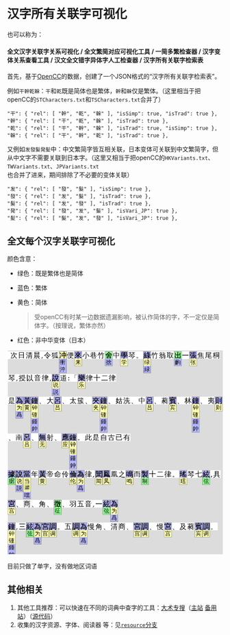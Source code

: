 # 汉字所有关联字可视化

也可以称为：

#### 全文汉字关联字关系可视化 / 全文繁简对应可视化工具 / 一简多繁检查器 / 汉字变体关系查看工具 /  汉文全文错字异体字人工检查器 / 汉字所有关联字检索表

首先，基于[OpenCC](https://github.com/BYVoid/OpenCC)的数据，创建了一个JSON格式的“汉字所有关联字检索表”。

例如`干幹乾榦`：`干`和`乾`既是简体也是繁体，`幹`和`榦`仅是繁体。（这里相当于把openCC的`STCharacters.txt`和`TSCharacters.txt`合并了）

```
"干": { "rel": [ "幹", "乾", "榦" ], "isSimp": true, "isTrad": true },
"幹": { "rel": [ "干", "乾", "榦" ], "isTrad": true },
"乾": { "rel": [ "干", "幹", "榦" ], "isTrad": true, "isSimp": true },
"榦": { "rel": [ "干", "幹", "乾" ], "isTrad": true },
```

又例如`发發髮発髪`中：中文繁简字皆互相关联，日本变体可关联到中文繁简字，但从中文字不需要关联到日本字。（这里又相当于把openCC的`HKVariants.txt`、`TWVariants.txt`、`JPVariants.txt`也合并了进来，期间排除了不必要的变体关联）

```
"发": { "rel": [ "發", "髮" ], "isSimp": true },
"發": { "rel": [ "发", "髮" ], "isTrad": true },
"髮": { "rel": [ "发", "發" ], "isTrad": true },
"発": { "rel": [ "發", "发", "髮" ], "isVari_JP": true },
"髪": { "rel": [ "髮", "发", "發" ], "isVari_JP": true },
```

## 全文每个汉字关联字可视化

颜色含意：

- 绿色：既是繁体也是简体

- 蓝色：繁体

- 黄色：简体
  
  > 受openCC有时某一边数据遗漏影响，被认作简体的字，不一定仅是简体字。（按理说，繁体亦然）

- 红色：非中华变体（日本）

![Screenshot](Screenshot.png)

目前只做了单字，没有做地区词语

## 其他相关

1. 其他工具推荐：可以快速在不同的词典中查字的工具：[大术专搜](https://acsearch.ga)（[主站](https://acsearch.ga) [备用站](http://acsearch.tk)）（[源代码](https://github.com/garywill/bigSearch)）
2. 收集的汉字资源、字体、阅读器 等：见[`resource`分支](https://github.com/garywill/cc-visualize/tree/resource)
